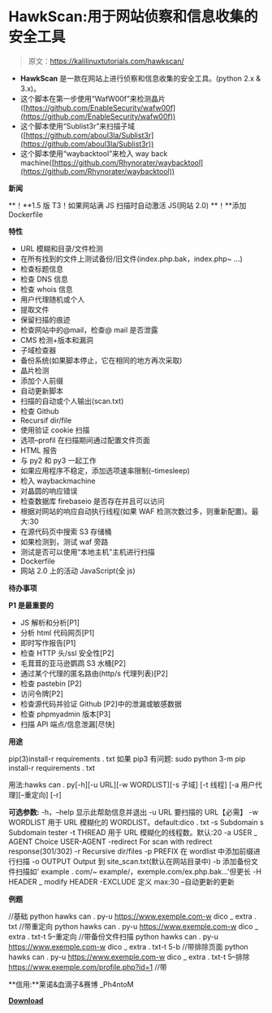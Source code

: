 # HawkScan:用于网站侦察和信息收集的安全工具

> 原文：<https://kalilinuxtutorials.com/hawkscan/>

*   **HawkScan** 是一款在网站上进行侦察和信息收集的安全工具。(python 2.x & 3.x)。
*   这个脚本在第一步使用“WafW00f”来检测晶片([https://github.com/EnableSecurity/wafw00f](https://github.com/EnableSecurity/wafw00f))
*   这个脚本使用“Sublist3r”来扫描子域([https://github.com/aboul3la/Sublist3r](https://github.com/aboul3la/Sublist3r))
*   这个脚本使用“waybacktool”来检入 way back machine([https://github.com/Rhynorater/waybacktool](https://github.com/Rhynorater/waybacktool))

**新闻**

**！**1.5 版
T3！如果网站满 JS 扫描时自动激活 JS(网站 2.0)
**！**添加 Dockerfile

**特性**

*   URL 模糊和目录/文件检测
*   在所有找到的文件上测试备份/旧文件(index.php.bak，index.php~ …)
*   检查标题信息
*   检查 DNS 信息
*   检查 whois 信息
*   用户代理随机或个人
*   提取文件
*   保留扫描的痕迹
*   检查网站中的@mail，检查@ mail 是否泄露
*   CMS 检测+版本和漏洞
*   子域检查器
*   备份系统(如果脚本停止，它在相同的地方再次采取)
*   晶片检测
*   添加个人前缀
*   自动更新脚本
*   扫描的自动或个人输出(scan.txt)
*   检查 Github
*   Recursif dir/file
*   使用验证 cookie 扫描
*   选项–profil 在扫描期间通过配置文件页面
*   HTML 报告
*   与 py2 和 py3 一起工作
*   如果应用程序不稳定，添加选项速率限制(–timesleep)
*   检入 waybackmachine
*   对晶圆的响应错误
*   检查数据库 firebaseio 是否存在并且可以访问
*   根据对网站的响应自动执行线程(如果 WAF 检测次数过多，则重新配置)。最大:30
*   在源代码页中搜索 S3 存储桶
*   如果检测到，测试 waf 旁路
*   测试是否可以使用“本地主机”主机进行扫描
*   Dockerfile
*   网站 2.0 上的活动 JavaScript(全 js)

**待办事项**

**P1 是最重要的**

*   JS 解析和分析[P1]
*   分析 html 代码网页[P1]
*   即时写作报告[P1]
*   检查 HTTP 头/ssl 安全性[P2]
*   毛茸茸的亚马逊鹦鹉 S3 水桶[P2]
*   通过某个代理的匿名路由(http/s 代理列表)[P2]
*   检查 pastebin [P2]
*   访问令牌[P2]
*   检查源代码并验证 Github [P2]中的泄漏或敏感数据
*   检查 phpmyadmin 版本[P3]
*   扫描 API 端点/信息泄漏[尽快]

**用途**

pip(3)install-r requirements . txt
如果 pip3 有问题:
sudo python 3-m pip install-r requirements . txt

用法:hawks can . py[-h][-u URL][-w WORDLIST][-s 子域] [-t 线程] [-a 用户代理][–重定向] [-r]

**可选参数:**
-h，–help 显示此帮助信息并退出
-u URL 要扫描的 URL【必需】
-w WORDLIST 用于 URL 模糊化的 WORDLIST。default:dico . txt
-s Subdomain s Subdomain tester
-t THREAD 用于 URL 模糊化的线程数。默认:20
-a USER _ AGENT Choice USER-AGENT
-redirect For scan with redirect response(301/302)
-r Recursive dir/files
-p PREFIX 在 wordlist 中添加前缀进行扫描
-o OUTPUT Output 到 site_scan.txt(默认在网站目录中)
-b 添加备份文件扫描如' example . com/~ example/，exemple.com/ex.php.bak…'但更长
-H HEADER _ modify HEADER
-EXCLUDE 定义 max:30
–自动更新的更新

**例题**

//基础
python hawks can . py-u https://www.exemple.com-w dico _ extra . txt
//带重定向
python hawks can . py-u https://www.exemple.com-w dico _ extra . txt-t 5–重定向
//带备份文件扫描
python hawks can . py-u https://www.exemple.com-w dico _ extra . txt-t 5-b
//带排除页面
python hawks can . py-u https://www.exemple.com-w dico _ extra . txt-t 5–排除 https://www.exemple.com/profile.php?id=1
//带

**信用:**莱诺&血滴子&赛博 _Ph4ntoM

[**Download**](https://github.com/c0dejump/HawkScan)